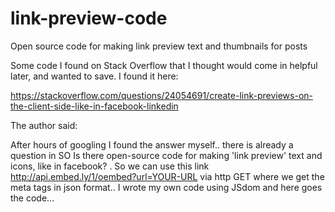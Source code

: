 # link-preview-code
Open source code for making link preview text and thumbnails for posts

Some code I found on Stack Overflow that I thought would come in helpful later, and wanted to save. I found it here:

https://stackoverflow.com/questions/24054691/create-link-previews-on-the-client-side-like-in-facebook-linkedin

The author said:

After hours of googling I found the answer myself.. there is already a question in SO Is there open-source code for making 'link preview' text and icons, like in facebook? . So we can use this link http://api.embed.ly/1/oembed?url=YOUR-URL via http GET where we get the meta tags in json format.. I wrote my own code using JSdom and here goes the code...

